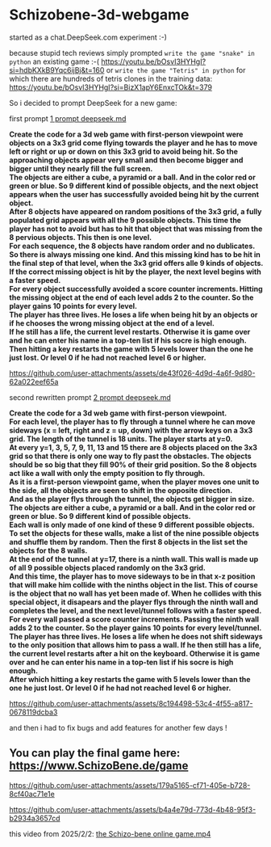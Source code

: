 # Schizobene-3d-webgame
started as a chat.DeepSeek.com experiment :-)

because stupid tech reviews simply prompted `write the game "snake" in python` an existing game :-( https://youtu.be/bOsvI3HYHgI?si=hdbKXkB9Yqc6ijBj&t=160
or `write the game "Tetris" in python` for which there are hundreds of tetris clones in the training data: https://youtu.be/bOsvI3HYHgI?si=BizX1apY6EnxcTOk&t=379

So i decided to prompt DeepSeek for a new game:

first prompt [1 prompt deepseek.md](https://github.com/RoboDurden/Schizobene-3d-webgame/blob/main/deepseek%20prompts/1%20prompt%20deepseek.md)

**Create the code for a 3d web game with first-person viewpoint were objects on a 3x3 grid come flying towards the player and he has to move left or right or up or down on this 3x3 grid to avoid being hit. So the approaching objects appear very small and then become bigger and bigger until they nearly fill the full screen.\
The objects are either a cube, a pyramid or a ball. And in the color red or green or blue. So 9 different kind of possible objects, and the next object appears when the user has successfully avoided being hit by the current object.\
After 8 objects have appeared on random positions of the 3x3 grid, a fully populated grid appears with all the 9 possible objects. This time the player has not to avoid but has to hit that object that was missing from the 8 pervious objects. This then is one level.\
For each sequence, the 8 objects have random order and no dublicates. So there is always missing one kind. And this missing kind has to be hit in the final step of that level, when the 3x3 grid offers alle 9 kinds of objects.\
If the correct missing object is hit by the player, the next level begins with a faster speed.\
For every object successfully avoided a score counter increments. Hitting the missing object at the end of each level adds 2 to the counter. So the player gains 10 points for every level.\
The player has three lives. He loses a life when being hit by an objects or if he chooses the wrong missing object at the end of a level.\
If he still has a life, the current level restarts. Otherwise it is game over and he can enter his name in a top-ten list if his socre is high enough.\
Then hitting a key restarts the game with 5 levels lower than the one he just lost. Or level 0 if he had not reached level 6 or higher.**

https://github.com/user-attachments/assets/de43f026-4d9d-4a6f-9d80-62a022eef65a

second rewritten prompt [2 prompt deepseek.md](https://github.com/RoboDurden/Schizobene-3d-webgame/blob/main/deepseek%20prompts/2%20prompt%20deepseek.md)

**Create the code for a 3d web game with first-person viewpoint.\
For each level, the player has to fly through a tunnel where he can move sideways (x = left, right and z = up, down) with the arrow keys on a 3x3 grid. The length of the tunnel is 18 units. The player starts at y=0.\
At every  y=1, 3, 5, 7, 9, 11, 13 and 15 there are 8 objects placed on the 3x3 grid so that there is only one way to fly past the obstacles. The objects should be so big that they fill 90% of their grid position. So the 8 objects act like a wall with only the empty position to fly through.\
As it is a first-person viewpoint game, when the player moves one unit to the side, all the objects are seen to shift in the opposite direction.\
And as the player flys through the tunnel, the objects get bigger in size.\
The objects are either a cube, a pyramid or a ball. And in the color red or green or blue. So 9 different kind of possible objects.\
Each wall is only made of one kind of these 9 different possible objects.\
To set the objects for these walls, make a list of the nine possible objects and shuffle them by random. Then the first 8 objects in the list set the objects for the 8 walls.\
At the end of the tunnel at y=17, there is a ninth wall. This wall is made up of all 9 possible objects placed randomly on the 3x3 grid.\
And this time, the player has to move sideways to be in that x-z position that will make him collide with the ninths object in the list. This of course is the object that no wall has yet been made of. When he collides with this special object, it disapears and the player flys through the ninth wall and completes the level, and the next level/tunnel follows with a faster speed.\
For every wall passed a score counter increments. Passing the ninth wall adds 2 to the counter. So the player gains 10 points for every level/tunnel.\
The player has three lives. He loses a life when he does not shift sideways to the only position that allows him to pass a wall. If he then still has a life, the current level restarts after a hit on the keyboard. Otherwise it is game over and he can enter his name in a top-ten list if his socre is high enough.\
After which hitting a key restarts the game with 5 levels lower than the one he just lost. Or level 0 if he had not reached level 6 or higher.**


https://github.com/user-attachments/assets/8c194498-53c4-4f55-a817-0678119dcba3

and then i had to fix bugs and add features for another few days !

## You can play the final game here: https://www.SchizoBene.de/game

https://github.com/user-attachments/assets/179a5165-cf71-405e-b728-8cf40ac71e1e

https://github.com/user-attachments/assets/b4a4e79d-773d-4b48-95f3-b2934a3657cd

this video from 2025/2/2:  [the Schizo-bene online game.mp4](https://github.com/RoboDurden/Schizobene-3d-webgame/raw/refs/heads/main/mp4/the%20Schizo-bene%20online%20game.mp4)


